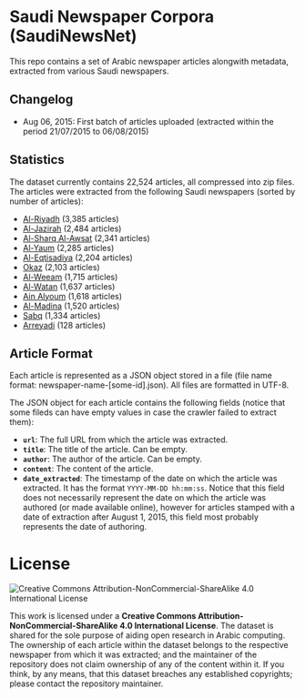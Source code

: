 # Saudi Newspaper Corpora (SaudiNewsNet)
This repo contains a set of Arabic newspaper articles alongwith metadata, extracted from various Saudi newspapers.

Changelog
---------

 - Aug 06, 2015: First batch of articles uploaded (extracted within the period 21/07/2015 to 06/08/2015)

Statistics
----------
The dataset currently contains 22,524 articles, all compressed into zip files. The articles were extracted from the following Saudi newspapers (sorted by number of articles):

 - [Al-Riyadh](http://www.alriyadh.com/) (3,385 articles)
 - [Al-Jazirah](http://al-jazirah.com/) (2,484 articles)
 - [Al-Sharq Al-Awsat](aawsat.com/) (2,341 articles)
 - [Al-Yaum](http://alyaum.com/) (2,285 articles)
 - [Al-Eqtisadiya](http://aleqt.com/) (2,204 articles)
 - [Okaz](http://www.okaz.com.sa/) (2,103 articles)
 - [Al-Weeam](http://alweeam.com.sa/) (1,715 articles)
 - [Al-Watan](http://alwatan.com.sa/) (1,637 articles)
 - [Ain Alyoum](http://3alyoum.com/) (1,618 articles)
 - [Al-Madina](http://www.al-madina.com/) (1,520 articles)
 - [Sabq](http://sabq.org/) (1,334 articles)
 - [Arreyadi](http://www.arreyadi.com.sa/) (128 articles)

Article Format
----------
Each article is represented as a JSON object stored in a file (file name format: newspaper-name-[some-id].json). All files are formatted in UTF-8.

The JSON object for each article contains the following fields (notice that some fileds can have empty values in case the crawler failed to extract them):

 - **`url`**: The full URL from which the article was extracted.
 - **`title`**: The title of the article. Can be empty.
 - **`author`**: The author of the article. Can be empty.
 - **`content`**: The content of the article.
 - **`date_extracted`**: The timestamp of the date on which the article was extracted. It has the format `YYYY-MM-DD hh:mm:ss`. Notice that this field does not necessarily represent the date on which the article was authored (or made available online), however for articles stamped with a date of extraction after August 1, 2015, this field most probably represents the date of authoring.


# License
![Creative Commons Attribution-NonCommercial-ShareAlike 4.0 International License](https://i.creativecommons.org/l/by-nc-sa/4.0/88x31.png)

This work is licensed under a **Creative Commons Attribution-NonCommercial-ShareAlike 4.0 International License**. The dataset is shared for the sole purpose of aiding open research in Arabic computing. The ownership of each article within the dataset belongs to the respective newspaper from which it was extracted; and the maintainer of the repository does not claim ownership of any of the content within it. If you think, by any means, that this dataset breaches any established copyrights; please contact the repository maintainer.



